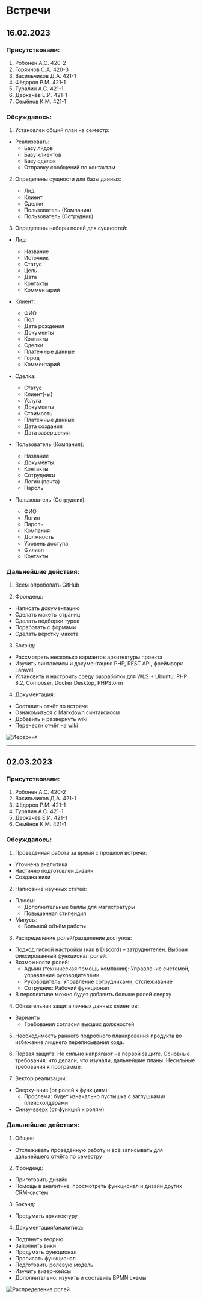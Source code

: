 # Встречи

## 16.02.2023


### Присутствовали:

1.	Робонен А.С. 420-2
2.	Горяинов С.А. 420-3
3.	Васильчиков Д.А. 421-1
4.	Фёдоров Р.М. 421-1
5.	Туралин А.С. 421-1
6.	Деркачёв Е.И. 421-1
7.	Семёнов К.М. 421-1


### Обсуждалось:

1.	Установлен общий план на семестр:
  * Реализовать:
    * Базу лидов
    * Базу клиентов
    * Базу сделок
    * Отправку сообщений по контактам

2.	Определены сущности для базы данных:
    *	Лид
    *	Клиент
    *	Сделки
    *	Пользователь (Компания)
    *	Пользователь (Сотрудник)

3.	Определены наборы полей для сущностей:
  * Лид:
    *	Название
    *	Источник
    *	Статус
    *	Цель
    *	Дата
    *	Контакты
    *	Комментарий

  * Клиент:
    *	ФИО
    *	Пол
    *	Дата рождения
    *	Документы
    *	Контакты
    *	Сделки
    *	Платёжные данные
    *	Город
    *	Комментарий

  * Сделка:
    *	Статус
    *	Клиент(-ы)
    *	Услуга
    *	Документы
    *	Стоимость
    *	Платёжные данные
    *	Дата создания
    *	Дата завершения

  * Пользователь (Компания):
    *	Название
    *	Документы
    *	Контакты
    *	Сотрудники
    *	Логин (почта)
    *	Пароль

  * Пользователь (Сотрудник):
    *	ФИО
    *	Логин
    *	Пароль
    *	Компания 
    *	Должность
    *	Уровень доступа
    *	Филиал
    *	Контакты 


### Дальнейшие действия:

1.	Всем опробовать GitHub

2.	Фронденд:
  *	Написать документацию
  *	Сделать макеты страниц
  *	Сделать подборки туров
  *	Поработать с формами 
  *	Сделать вёрстку макета

3.	Бэкэнд:
  *	Рассмотреть несколько вариантов архитектуры проекта
  *	Изучить синтаксисы и документацию PHP, REST API, фреймворк Laravel
  *	Установить и настроить среду разработки  для WLS + Ubuntu, PHP 8.2, Composer, Docker Desktop, PHPStorm

4.	Документация:
  *	Составить отчёт по встрече
  *	Ознакомиться с Markdown синтаксисом
  *	Добавить и развернуть wiki
  *	Перенести отчёт на wiki

![Иерархия](https://user-images.githubusercontent.com/83452064/223128503-ea752f44-a067-4841-9635-e6842fd8e740.png)

***

## 02.03.2023


### Присутствовали:

1.	Робонен А.С. 420-2
2.	Васильчиков Д.А. 421-1
3.	Фёдоров Р.М. 421-1
4.	Туралин А.С. 421-1
5.	Деркачёв Е.И. 421-1
6.	Семёнов К.М. 421-1


### Обсуждалось:

1.	Проведённая работа за время с прошлой встречи:
  *	Уточнена аналитика
  *	Частично подготовлен дизайн
  *	Создана вики

2.	Написание научных статей:
  *	Плюсы:
    * Дополнительные баллы для магистратуры
    *	Повышенная стипендия
  *	Минусы:
    *	Большой объём работы

3.	Распределение ролей/разделение доступов:
  *	Подход гибкой настройки (как в Discord) – затруднителен.
    Выбран фиксированный функционал ролей.
  *	Возможности ролей:
    *	Админ (техническая помощь компании): Управление системой, управление руководителями
    *	Руководитель: Управление сотрудниками, отслеживание
    *	Сотрудник: Рабочий функционал 
  *	В перспективе можно будет добавить больше ролей сверху
 
4.	Обязательная защита личных данных клиентов:
  *	Варианты:
    *	Требования согласия высших должностей

5.	Необходимость раннего подробного планирования продукта во избежание лишнего переписывания кода.

6.	Первая защита:
  Не сильно напрягают на первой защите. Основные требования: что делали, что изучали, дальнейшие планы. Несильные требования к программе.

7.	Вектор реализации:
  *	Сверху-вниз (от ролей к функциям)
    *	Проблема: будет изначально пустышка с заглушками/плейсхолдерами 
  *	Снизу-вверх (от функций к ролям)


### Дальнейшие действия:

1.	Общее:
  *	Отслеживать проведённую работу и всё записывать для дальнейшего отчёта по семестру

2.	Фронденд:
  *	Приготовить дизайн
  *	Помощь в аналитике: просмотреть функционал и дизайн других CRM-систем

3.	Бэкэнд:
  *	 Продумать архитектуру

4.	Документация/аналитика:
  *	Подтянуть теорию
  *	Заполнить вики
  *	Продумать функционал
  *	Прописать функционал
  *	Подготовить ролевую модель
  *	Изучить визер-кейсы
  *	Дополнительно: изучить и составить BPMN схемы

![Распределение ролей](https://user-images.githubusercontent.com/83452064/223133352-9d591b1e-d7af-4be8-80b9-49523cbe1484.png)
